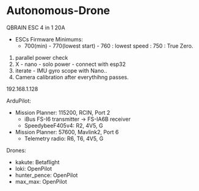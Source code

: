 # Autonomous-Drone


QBRAIN ESC 4 in 1 20A 
-   ESCs Firmware Minimums: 
    - 700(min) - 770(lowest start) - 760 : lowest speed : 750 : True Zero. 

1. parallel power check
2.   X - nano - solo power - connect with esp32
3.   iterate - IMU gyro scope with Nano..
4.   Camera calibration after everythihng passes. 

192.168.1.128


ArduPilot:
-   Mission Planner: 115200, RCIN, Port 2
    - iBus FS-I6 transmitter -> FS-IA6B receiver
    - SpeedybeeF405v4: R2, 4V5, G
-   Mission Planner: 57600, Mavlink2, Port 6
    - Telemetry radio: R6, T6, 4V5, G

Drones:
-   kakute: Betaflight
-   loki: OpenPilot
-   hunter_pence: OpenPilot
-   max_max: OpenPilot